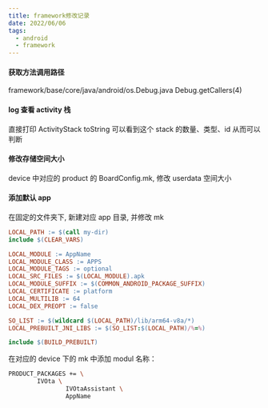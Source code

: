 ```yaml
---
title: framework修改记录
date: 2022/06/06
tags:
  - android
  - framework
---
```


#### 获取方法调用路径

framework/base/core/java/android/os.Debug.java
Debug.getCallers(4)

#### log 查看 activity 栈

直接打印 ActivityStack toString 可以看到这个 stack 的数量、类型、id 从而可以判断

#### 修改存储空间大小

device 中对应的 product 的 BoardConfig.mk, 修改 userdata 空间大小

#### 添加默认 app

在固定的文件夹下, 新建对应 app 目录, 并修改 mk

```mk
LOCAL_PATH := $(call my-dir)
include $(CLEAR_VARS)

LOCAL_MODULE := AppName
LOCAL_MODULE_CLASS := APPS
LOCAL_MODULE_TAGS := optional
LOCAL_SRC_FILES := $(LOCAL_MODULE).apk
LOCAL_MODULE_SUFFIX := $(COMMON_ANDROID_PACKAGE_SUFFIX)
LOCAL_CERTIFICATE := platform
LOCAL_MULTILIB := 64
LOCAL_DEX_PREOPT := false

SO_LIST := $(wildcard $(LOCAL_PATH)/lib/arm64-v8a/*)
LOCAL_PREBUILT_JNI_LIBS := $(SO_LIST:$(LOCAL_PATH)/%=%)

include $(BUILD_PREBUILT)
```

在对应的 device 下的 mk 中添加 modul 名称：

```bash
PRODUCT_PACKAGES += \
        IVOta \
                IVOtaAssistant \
                AppName
```
